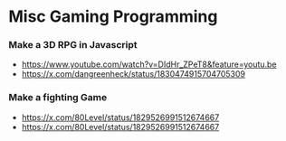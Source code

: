 # Misc Gaming Programming

### Make a 3D RPG in Javascript
- https://www.youtube.com/watch?v=DIdHr_ZPeT8&feature=youtu.be
- https://x.com/dangreenheck/status/1830474915704705309

### Make a fighting Game
- https://x.com/80Level/status/1829526991512674667
- https://x.com/80Level/status/1829526991512674667